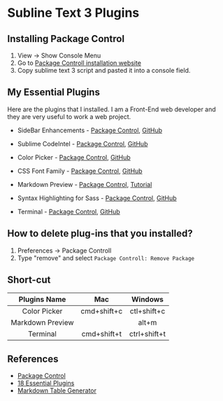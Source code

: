 # Subline Text 3 Plugins

## Installing Package Control
1. View -> Show Console Menu
2. Go to [Package Controll installation website](https://packagecontrol.io/installation)
3. Copy sublime text 3 script and pasted it into a console field.


## My Essential Plugins
Here are the plugins that I installed. I am a Front-End web developer and they are very useful to work a web project.

- Side​Bar​ Enhancements - [Package Control](https://packagecontrol.io/packages/SideBarEnhancements), [GitHub](http://sublimecodeintel.github.io/SublimeCodeIntel/)

- Sublime CodeIntel - [Package Control](https://packagecontrol.io/packages/SublimeCodeIntel), [GitHub](https://github.com/SublimeCodeIntel/SublimeCodeIntel)

- Color Picker - [Package Control](https://packagecontrol.io/packages/ColorPick), [GitHub](https://github.com/weslly/ColorPicker)

- CSS Font Family - [Package Control](https://packagecontrol.io/packages/CSSFontFamily), [GitHub](https://github.com/lcdsantos/CSSFontFamily)

- Markdown Preview - [Package Control](https://packagecontrol.io/packages/Markdown%20Preview), [Tutorial](http://plaintext-productivity.net/2-04-how-to-set-up-sublime-text-for-markdown-editing.html)

- Syntax Highlighting for Sass - [Package Control](https://packagecontrol.io/packages/Syntax%20Highlighting%20for%20Sass), [GitHub](https://github.com/P233/Syntax-highlighting-for-Sass)

- Terminal - [Package Control](https://packagecontrol.io/packages/Terminal), [GitHub](https://github.com/wbond/sublime_terminal)

## How to delete plug-ins that you installed?
1. Preferences -> Package Controll
2. Type "remove" and select `Package Controll: Remove Package`

## Short-cut

|  Plugins Name      | Mac          | Windows       |
|:------------------:|:------------:|:-------------:|
|  Color Picker      |  cmd+shift+c |  ctl+shift+c  |
|  Markdown Preview  |   |  alt+m |
|  Terminal          |  cmd+shift+t   | ctrl+shift+t  |


## References
- [Package Control](https://packagecontrol.io/packages/SideBarEnhancements)
- [18 Essential Plugins](http://www.tablesgenerator.com/markdown_tables#)
- [Markdown Table Generator](http://www.tablesgenerator.com/markdown_tables#)
